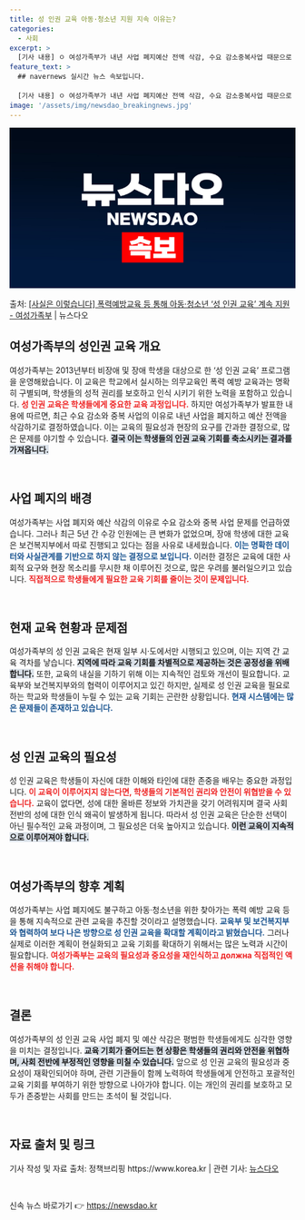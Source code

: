 ```yaml
---
title: 성 인권 교육 아동·청소년 지원 지속 이유는?
categories:
  - 사회
excerpt: >
  [기사 내용] ㅇ 여성가족부가 내년 사업 폐지예산 전액 삭감, 수요 감소중복사업 때문으로 설명하였으나, 최근…
feature_text: >
  ## navernews 실시간 뉴스 속보입니다.

  [기사 내용] ㅇ 여성가족부가 내년 사업 폐지예산 전액 삭감, 수요 감소중복사업 때문으로 설명하였으나, 최근…
image: '/assets/img/newsdao_breakingnews.jpg'
---
```


![뉴스다오 속보](/assets/img/newsdao_breakingnews.jpg)

<p>출처: <a href="https://newsdao.kr/1863" rel="dofollow">[사실은 이렇습니다] 폭력예방교육 등 통해 아동·청소년 ‘성 인권 교육’ 계속 지원 - 여성가족부</a> | 뉴스다오</p>

<h2 data-ke-size="size26">여성가족부의 성인권 교육 개요</h2>
<p data-ke-size="size16">여성가족부는 2013년부터 비장애 및 장애 학생을 대상으로 한 ‘성 인권 교육’ 프로그램을 운영해왔습니다. 이 교육은 학교에서 실시하는 의무교육인 폭력 예방 교육과는 명확히 구별되며, 학생들의 성적 권리를 보호하고 인식 시키기 위한 노력을 포함하고 있습니다. <b><span style="color: #ee2323;">성 인권 교육은 학생들에게 중요한 교육 과정입니다.</span></b> 하지만 여성가족부가 발표한 내용에 따르면, 최근 수요 감소와 중복 사업의 이유로 내년 사업을 폐지하고 예산 전액을 삭감하기로 결정하였습니다. 이는 교육의 필요성과 현장의 요구를 간과한 결정으로, 많은 문제를 야기할 수 있습니다. <b><span style="background-color: #21538527;">결국 이는 학생들의 인권 교육 기회를 축소시키는 결과를 가져옵니다.</span></b></p>

<p data-ke-size="size16">&nbsp;</p>

<h2 data-ke-size="size26">사업 폐지의 배경</h2>
<p data-ke-size="size16">여성가족부는 사업 폐지와 예산 삭감의 이유로 수요 감소와 중복 사업 문제를 언급하였습니다. 그러나 최근 5년 간 수강 인원에는 큰 변화가 없었으며, 장애 학생에 대한 교육은 보건복지부에서 따로 진행되고 있다는 점을 사유로 내세웠습니다. <b><span style="color: #1a5490;">이는 명확한 데이터와 사실관계를 기반으로 하지 않는 결정으로 보입니다.</span></b> 이러한 결정은 교육에 대한 사회적 요구와 현장 목소리를 무시한 채 이루어진 것으로, 많은 우려를 불러일으키고 있습니다. <b><span style="color: #ee2323;">직접적으로 학생들에게 필요한 교육 기회를 줄이는 것이 문제입니다.</span></b></p>

<p data-ke-size="size16">&nbsp;</p>

<h2 data-ke-size="size26">현재 교육 현황과 문제점</h2>
<p data-ke-size="size16">여성가족부의 성 인권 교육은 현재 일부 시·도에서만 시행되고 있으며, 이는 지역 간 교육 격차를 낳습니다. <b><span style="background-color: #21538527;">지역에 따라 교육 기회를 차별적으로 제공하는 것은 공정성을 위배합니다.</span></b> 또한, 교육의 내실을 기하기 위해 이는 지속적인 검토와 개선이 필요합니다. 교육부와 보건복지부와의 협력이 이루어지고 있긴 하지만, 실제로 성 인권 교육을 필요로 하는 학교와 학생들이 누릴 수 있는 교육 기회는 곤란한 상황입니다. <b><span style="color: #1a5490;">현재 시스템에는 많은 문제들이 존재하고 있습니다.</span></b></p>

<p data-ke-size="size16">&nbsp;</p>

<h2 data-ke-size="size26">성 인권 교육의 필요성</h2>
<p data-ke-size="size16">성 인권 교육은 학생들이 자신에 대한 이해와 타인에 대한 존중을 배우는 중요한 과정입니다. <b><span style="color: #ee2323;">이 교육이 이루어지지 않는다면, 학생들의 기본적인 권리와 안전이 위협받을 수 있습니다.</span></b> 교육이 없다면, 성에 대한 올바른 정보와 가치관을 갖기 어려워지며 결국 사회 전반의 성에 대한 인식 왜곡이 발생하게 됩니다. 따라서 성 인권 교육은 단순한 선택이 아닌 필수적인 교육 과정이며, 그 필요성은 더욱 높아지고 있습니다. <b><span style="background-color: #21538527;">이런 교육이 지속적으로 이루어져야 합니다.</span></b></p>

<p data-ke-size="size16">&nbsp;</p>

<h2 data-ke-size="size26">여성가족부의 향후 계획</h2>
<p data-ke-size="size16">여성가족부는 사업 폐지에도 불구하고 아동·청소년을 위한 찾아가는 폭력 예방 교육 등을 통해 지속적으로 관련 교육을 추진할 것이라고 설명했습니다. <b><span style="color: #1a5490;">교육부 및 보건복지부와 협력하여 보다 나은 방향으로 성 인권 교육을 확대할 계획이라고 밝혔습니다.</span></b> 그러나 실제로 이러한 계획이 현실화되고 교육 기회를 확대하기 위해서는 많은 노력과 시간이 필요합니다. <b><span style="color: #ee2323;">여성가족부는 교육의 필요성과 중요성을 재인식하고 должна 직접적인 액션을 취해야 합니다.</span></b></p>

<p data-ke-size="size16">&nbsp;</p>

<h2 data-ke-size="size26">결론</h2>
<p data-ke-size="size16">여성가족부의 성 인권 교육 사업 폐지 및 예산 삭감은 평범한 학생들에게도 심각한 영향을 미치는 결정입니다. <b><span style="background-color: #21538527;">교육 기회가 줄어드는 현 상황은 학생들의 권리와 안전을 위협하며, 사회 전반에 부정적인 영향을 미칠 수 있습니다.</span></b> 앞으로 성 인권 교육의 필요성과 중요성이 재확인되어야 하며, 관련 기관들이 함께 노력하여 학생들에게 안전하고 포괄적인 교육 기회를 부여하기 위한 방향으로 나아가야 합니다. 이는 개인의 권리를 보호하고 모두가 존중받는 사회를 만드는 초석이 될 것입니다.</p>

<p data-ke-size="size16">&nbsp;</p>

<h2 data-ke-size="size26">자료 출처 및 링크</h2>
<p data-ke-size="size16">기사 작성 및 자료 출처: 정책브리핑 https://www.korea.kr | 관련 기사: <a href="https://newsdao.kr/1863">뉴스다오</a></p>

<p data-ke-size="size16">&nbsp;</p> 

신속 뉴스 바로가기 👉 <a href="https://newsdao.kr" rel="dofollow">https://newsdao.kr</a>


